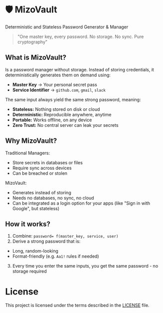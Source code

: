 # 🛡️ MizoVault
Deterministic and Stateless Password Generator & Manager
> "One master key, every password. No storage. No sync. Pure cryptography"

## What is MizoVault?
Is a password manager without storage. 
Instead of storing credentials, it deterministically generates them on demand using:
- **Master Key** -> Your personal secret pass
- **Service Identifier** -> `github.com`, `gmail`, `slack`

The same input always yield the same strong password, meaning:
- **Stateless:** Nothing stored on disk or cloud
- **Deterministic:** Reproducible anywhere, anytime
- **Portable:** Works offline, on any device
- **Zero Trust:** No central server can leak your secrets

## Why MizoVault?
Traditional Managers:
- Store secrets in databases or files
- Require sync across devices
- Can be breached or stolen

MizoVault:
- Generates instead of storing
- Needs no databases, no sync, no cloud
- Can be integrated as a login option for your apps (like "Sign in with Google", but stateless)

## How it works?
1. Combine:
`password= f(master_key, service, user)`
2. Derive a strong password that is:
- Long, random-looking
- Format-friendly (e.g. `Aa1!` rules if needed)
3. Every time you enter the same inputs, you get the same password - no storage required

# License

This project is licensed under the terms described in the [LICENSE](./LICENSE) file.